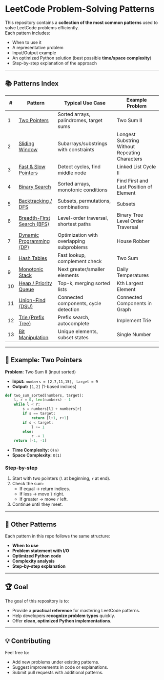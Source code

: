 # LeetCode Problem-Solving Patterns

This repository contains a **collection of the most common patterns** used to solve LeetCode problems efficiently.  
Each pattern includes:
- When to use it
- A representative problem
- Input/Output example
- An optimized Python solution (best possible **time/space complexity**)
- Step-by-step explanation of the approach

---

## 📚 Patterns Index

| #  | Pattern | Typical Use Case | Example Problem |
|----|---------|------------------|-----------------|
| 1  | [Two Pointers](#1-two-pointers) | Sorted arrays, palindromes, target sums | Two Sum II |
| 2  | [Sliding Window](#2-sliding-window) | Subarrays/substrings with constraints | Longest Substring Without Repeating Characters |
| 3  | [Fast & Slow Pointers](#3-fast--slow-pointers-floyds-cycle) | Detect cycles, find middle node | Linked List Cycle II |
| 4  | [Binary Search](#4-binary-search) | Sorted arrays, monotonic conditions | Find First and Last Position of Element |
| 5  | [Backtracking / DFS](#5-backtracking--dfs) | Subsets, permutations, combinations | Subsets |
| 6  | [Breadth-First Search (BFS)](#6-bfs-breadth-first-search) | Level-order traversal, shortest paths | Binary Tree Level Order Traversal |
| 7  | [Dynamic Programming (DP)](#7-dynamic-programming) | Optimization with overlapping subproblems | House Robber |
| 8  | [Hash Tables](#8-hash-table-dictionaries--maps) | Fast lookup, complement check | Two Sum |
| 9  | [Monotonic Stack](#9-stack--monotonic-stack) | Next greater/smaller elements | Daily Temperatures |
| 10 | [Heap / Priority Queue](#10-heap--priority-queue) | Top-k, merging sorted lists | Kth Largest Element |
| 11 | [Union-Find (DSU)](#11-union-find--disjoint-set-dsu) | Connected components, cycle detection | Connected Components in Graph |
| 12 | [Trie (Prefix Tree)](#12-trie-prefix-tree) | Prefix search, autocomplete | Implement Trie |
| 13 | [Bit Manipulation](#13-bit-manipulation-operações-bitwise) | Unique elements, subset states | Single Number |

---

## 🚀 Example: Two Pointers

**Problem:** Two Sum II (input sorted)  
- **Input:** `numbers = [2,7,11,15], target = 9`  
- **Output:** `[1,2]` (1-based indices)

```python
def two_sum_sorted(numbers, target):
    l, r = 0, len(numbers) - 1
    while l < r:
        s = numbers[l] + numbers[r]
        if s == target:
            return [l+1, r+1]
        if s < target:
            l += 1
        else:
            r -= 1
    return [-1, -1]
```
- **Time Complexity:** `O(n)`  
- **Space Complexity:** `O(1)`

### Step-by-step
1. Start with two pointers (`l` at beginning, `r` at end).
2. Check the sum:
   - If equal → return indices.  
   - If less → move `l` right.  
   - If greater → move `r` left.  
3. Continue until they meet.

---

## 🧩 Other Patterns

Each pattern in this repo follows the same structure:
- **When to use**
- **Problem statement with I/O**
- **Optimized Python code**
- **Complexity analysis**
- **Step-by-step explanation**

---

## 🏆 Goal

The goal of this repository is to:
- Provide a **practical reference** for mastering LeetCode patterns.
- Help developers **recognize problem types** quickly.
- Offer **clean, optimized Python implementations**.

---

## 💡 Contributing

Feel free to:
- Add new problems under existing patterns.
- Suggest improvements in code or explanations.
- Submit pull requests with additional patterns.
